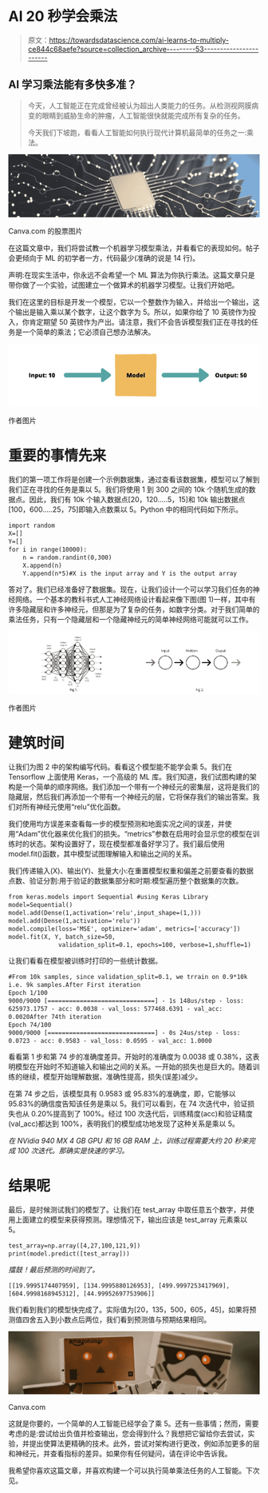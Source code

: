 # AI 20 秒学会乘法

> 原文：<https://towardsdatascience.com/ai-learns-to-multiply-ce844c68aefe?source=collection_archive---------53----------------------->

## AI 学习乘法能有多快多准？

> 今天，人工智能正在完成曾经被认为超出人类能力的任务。从检测视网膜病变的眼睛到威胁生命的肿瘤，人工智能很快就能完成所有复杂的任务。
> 
> 今天我们下坡跑，看看人工智能如何执行现代计算机最简单的任务之一:乘法。

![](img/ca88f9cc06e033a343b6751743516014.png)

Canva.com 的股票图片

在这篇文章中，我们将尝试教一个机器学习模型乘法，并看看它的表现如何。帖子会更倾向于 ML 的初学者一方，代码最少(准确的说是 14 行)。

声明:在现实生活中，你永远不会希望一个 ML 算法为你执行乘法。这篇文章只是带你做了一个实验，试图建立一个做算术的机器学习模型。让我们开始吧。

我们在这里的目标是开发一个模型，它以一个整数作为输入，并给出一个输出，这个输出是输入乘以某个数字，让这个数字为 5。所以，如果你给了 10 英镑作为投入，你肯定期望 50 英镑作为产出。请注意，我们不会告诉模型我们正在寻找的任务是一个简单的乘法；它必须自己想办法解决。

![](img/84f0039d84c25793c812f3cd763245b9.png)

作者图片

# 重要的事情先来

我们的第一项工作将是创建一个示例数据集，通过查看该数据集，模型可以了解到我们正在寻找的任务是乘以 5。我们将使用 1 到 300 之间的 10k 个随机生成的数据点。因此，我们有 10k 个输入数据点[20，120…..5，15]和 10k 输出数据点[100，600…..25，75]即输入点数乘以 5。Python 中的相同代码如下所示。

```
import random
X=[]
Y=[]
for i in range(10000):
    n = random.randint(0,300)
    X.append(n)
    Y.append(n*5)#X is the input array and Y is the output array
```

答对了。我们已经准备好了数据集。现在，让我们设计一个可以学习我们任务的神经网络。一个基本的教科书式人工神经网络设计看起来像下图(图 1)一样，其中有许多隐藏层和许多神经元，但那是为了复杂的任务，如数字分类。对于我们简单的乘法任务，只有一个隐藏层和一个隐藏神经元的简单神经网络可能就可以工作。

![](img/5a219ffa8095ae9fe7af9361e79f6cf3.png)

作者图片

# 建筑时间

让我们为图 2 中的架构编写代码。看看这个模型能不能学会乘 5。我们在 Tensorflow 上面使用 Keras，一个高级的 ML 库。我们知道，我们试图构建的架构是一个简单的顺序网络。我们添加一个带有一个神经元的密集层，这将是我们的隐藏层，然后我们再添加一个带有一个神经元的层，它将保存我们的输出答案。我们对所有神经元使用“relu”优化函数。

我们使用均方误差来查看每一步的模型预测和地面实况之间的误差，并使用“Adam”优化器来优化我们的损失。“metrics”参数在启用时会显示您的模型在训练时的状态。架构设置好了，现在模型都准备好学习了。我们最后使用 model.fit()函数，其中模型试图理解输入和输出之间的关系。

我们传递输入(X)、输出(Y)、批量大小:在重置模型权重和偏差之前要查看的数据点数、验证分割:用于验证的数据集部分和时期:模型遍历整个数据集的次数。

```
from keras.models import Sequential #using Keras Library
model=Sequential()
model.add(Dense(1,activation='relu',input_shape=(1,)))
model.add(Dense(1,activation='relu'))
model.compile(loss='MSE', optimizer='adam', metrics=['accuracy'])
model.fit(X, Y, batch_size=50,
              validation_split=0.1, epochs=100, verbose=1,shuffle=1)
```

让我们看看在模型被训练时打印的一些统计数据。

```
#From 10k samples, since validation_split=0.1, we trrain on 0.9*10k i.e. 9k samples.After First iteration
Epoch 1/100
9000/9000 [==============================] - 1s 148us/step - loss: 625973.1757 - acc: 0.0038 - val_loss: 577468.6391 - val_acc: 0.0020After 74th iteration
Epoch 74/100
9000/9000 [==============================] - 0s 24us/step - loss: 0.0723 - acc: 0.9583 - val_loss: 0.0595 - val_acc: 1.0000
```

看看第 1 步和第 74 步的准确度差异。开始时的准确度为 0.0038 或 0.38%，这表明模型在开始时不知道输入和输出之间的关系。一开始的损失也是巨大的。随着训练的继续，模型开始理解数据，准确性提高，损失(误差)减少。

在第 74 步之后，该模型具有 0.9583 或 95.83%的准确度，即，它能够以 95.83%的确信度告知该任务是乘以 5。我们可以看到，在 74 次迭代中，验证损失也从 0.20%提高到了 100%。经过 100 次迭代后，训练精度(acc)和验证精度(val_acc)都达到 100%，表明我们的模型成功地发现了这种关系是乘以 5。

*在 NVidia 940 MX 4 GB GPU 和 16 GB RAM 上，训练过程需要大约 20 秒来完成 100 次迭代。那确实是快速的学习。*

# 结果呢

最后，是时候测试我们的模型了。让我们在 test_array 中取任意五个数字，并使用上面建立的模型来获得预测。理想情况下，输出应该是 test_array 元素乘以 5。

```
test_array=np.array([4,27,100,121,9])
print(model.predict([test_array]))
```

*擂鼓！最后预测的时间到了。*

```
[[19.9995174407959], [134.9995880126953], [499.9997253417969], [604.9998168945312], [44.99952697753906]]
```

我们看到我们的模型快完成了。实际值为[20，135，500，605，45]，如果将预测值四舍五入到小数点后两位，我们看到预测值与预期结果相同。

![](img/503908e67a8622b7d8fc61aadc0b5989.png)

Canva.com

这就是你要的，一个简单的人工智能已经学会了乘 5。还有一些事情；然而，需要考虑的是:尝试给出负值并检查输出，您会得到什么？我想把它留给你去尝试，实验，并提出使算法更精确的技术。此外，尝试对架构进行更改，例如添加更多的层和神经元，并查看指标的差异。如果你有任何疑问，请在评论中告诉我。

我希望你喜欢这篇文章，并喜欢构建一个可以执行简单乘法任务的人工智能。下次见。